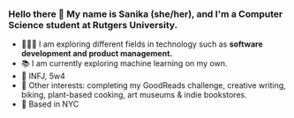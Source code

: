 ### Hello there 👋 My name is Sanika (she/her), and I'm a Computer Science student at Rutgers University.
- 👩🏽‍💻 I am exploring different fields in technology such as **software development and product management.**
- 📚 I am currently exploring machine learning on my own.
- 💭 INFJ, 5w4
- 🌻 Other interests: completing my GoodReads challenge, creative writing, biking, plant-based cooking, art museums & indie bookstores.
- 🌆 Based in NYC
